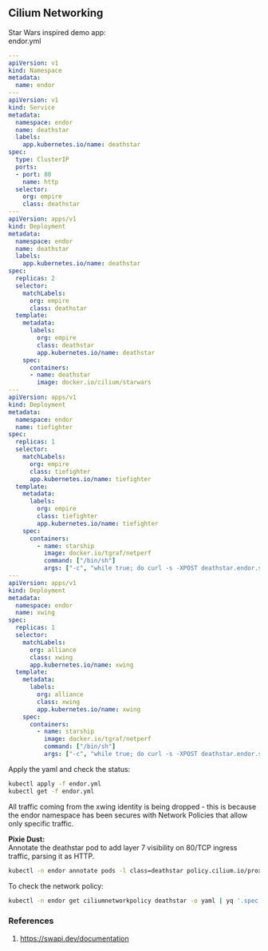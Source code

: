 ## Cilium Networking

Star Wars inspired demo app:   
endor.yml
```yaml
---
apiVersion: v1
kind: Namespace
metadata:
  name: endor
---
apiVersion: v1
kind: Service
metadata:
  namespace: endor
  name: deathstar
  labels:
    app.kubernetes.io/name: deathstar
spec:
  type: ClusterIP
  ports:
  - port: 80
    name: http
  selector:
    org: empire
    class: deathstar
---
apiVersion: apps/v1
kind: Deployment
metadata:
  namespace: endor
  name: deathstar
  labels:
    app.kubernetes.io/name: deathstar
spec:
  replicas: 2
  selector:
    matchLabels:
      org: empire
      class: deathstar
  template:
    metadata:
      labels:
        org: empire
        class: deathstar
        app.kubernetes.io/name: deathstar
    spec:
      containers:
      - name: deathstar
        image: docker.io/cilium/starwars
---
apiVersion: apps/v1
kind: Deployment
metadata:
  namespace: endor
  name: tiefighter
spec:
  replicas: 1
  selector:
    matchLabels:
      org: empire
      class: tiefighter
      app.kubernetes.io/name: tiefighter
  template:
    metadata:
      labels:
        org: empire
        class: tiefighter
        app.kubernetes.io/name: tiefighter
    spec:
      containers:
        - name: starship
          image: docker.io/tgraf/netperf
          command: ["/bin/sh"]
          args: ["-c", "while true; do curl -s -XPOST deathstar.endor.svc.cluster.local/v1/request-landing; curl -s https://disney.com; curl -s https://swapi.dev/api/starships; sleep 1; done"]
---
apiVersion: apps/v1
kind: Deployment
metadata:
  namespace: endor
  name: xwing
spec:
  replicas: 1
  selector:
    matchLabels:
      org: alliance
      class: xwing
      app.kubernetes.io/name: xwing
  template:
    metadata:
      labels:
        org: alliance
        class: xwing
        app.kubernetes.io/name: xwing
    spec:
      containers:
        - name: starship
          image: docker.io/tgraf/netperf
          command: ["/bin/sh"]
          args: ["-c", "while true; do curl -s -XPOST deathstar.endor.svc.cluster.local/v1/request-landing; curl -s https://disney.com; curl -s https://swapi.dev/api/starships; sleep 1; done"]
```

Apply the yaml and check the status:
```sh
kubectl apply -f endor.yml
kubectl get -f endor.yml
```

All traffic coming from the xwing identity is being dropped - this is because the endor namespace has been secures with Network Policies that allow only specific traffic.


**Pixie Dust:**  
Annotate the deathstar pod to add layer 7 visibility on 80/TCP ingress traffic, parsing it as HTTP.
```sh
kubectl -n endor annotate pods -l class=deathstar policy.cilium.io/proxy-visibility="<Ingress/80/TCP/HTTP>"
```

To check the network policy:   
```sh
kubectl -n endor get ciliumnetworkpolicy deathstar -o yaml | yq '.spec'
```

### References
1. https://swapi.dev/documentation